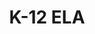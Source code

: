 ---
title: K-12 ELA

components:
- component_name: hero
  supertitle: K-12 ELA
  title: English for everyone
  description: Our meticulously-researched ELA courses build the skills that students need to become devoted readers, strong writers, and clear thinkers
  hero_img: "assets/img/hero/k-12-ela-hero.svg"
---